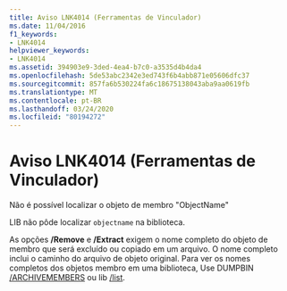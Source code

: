 ```yaml
---
title: Aviso LNK4014 (Ferramentas de Vinculador)
ms.date: 11/04/2016
f1_keywords:
- LNK4014
helpviewer_keywords:
- LNK4014
ms.assetid: 394903e9-3ded-4ea4-b7c0-a3535d4b4da4
ms.openlocfilehash: 5de53abc2342e3ed743f6b4abb871e05606dfc37
ms.sourcegitcommit: 857fa6b530224fa6c18675138043aba9aa0619fb
ms.translationtype: MT
ms.contentlocale: pt-BR
ms.lasthandoff: 03/24/2020
ms.locfileid: "80194272"
---
```

# <a name="linker-tools-warning-lnk4014"></a>Aviso LNK4014 (Ferramentas de Vinculador)

Não é possível localizar o objeto de membro "ObjectName"

LIB não pôde localizar `objectname` na biblioteca.

As opções **/Remove** e **/Extract** exigem o nome completo do objeto de membro que será excluído ou copiado em um arquivo. O nome completo inclui o caminho do arquivo de objeto original. Para ver os nomes completos dos objetos membro em uma biblioteca, Use DUMPBIN [/ARCHIVEMEMBERS](../../build/reference/archivemembers.md) ou lib [/list](../../build/reference/managing-a-library.md).
